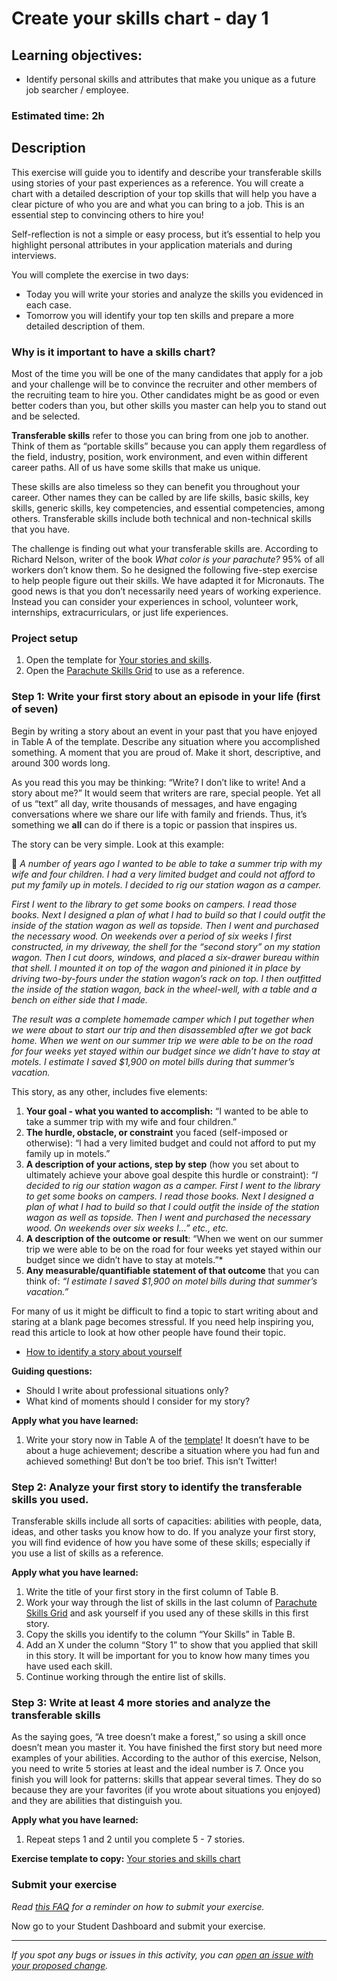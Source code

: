 # Create your skills chart - day 1

## Learning objectives:

- Identify personal skills and attributes that make you unique as a future job searcher / employee.

### **Estimated time**: 2h

## Description

This exercise will guide you to identify and describe your transferable skills using stories of your past experiences as a reference. You will create a chart with a detailed description of your top skills that will help you have a clear picture of who you are and what you can bring to a job. This is an essential step to convincing others to hire you!

Self-reflection is not a simple or easy process, but it’s essential to help you highlight personal attributes in your application materials and during interviews.  

You will complete the exercise in two days:

- Today you will write your stories and analyze the skills you evidenced in each case.
- Tomorrow you will identify your top ten skills and prepare a more detailed description of them.

### Why is it important to have a skills chart?

Most of the time you will be one of the many candidates that apply for a job and your challenge will be to convince the recruiter and other members of the recruiting team to hire you. Other candidates might be as good or even better coders than you, but other skills you master can help you to stand out and be selected.

**Transferable skills** refer to those you can bring from one job to another. Think of them as “portable skills” because you can apply them regardless of the field, industry, position, work environment, and even within different career paths. All of us have some skills that make us unique. 

These skills are also timeless so they can benefit you throughout your career. Other names they can be called by are life skills, basic skills, key skills, generic skills, key competencies, and essential competencies, among others. Transferable skills include both technical and non-technical skills that you have.  

The challenge is finding out what your transferable skills are. According to Richard Nelson, writer of the book *What color is your parachute?* 95% of all workers don’t know them. So he designed the following five-step exercise to help people figure out their skills. We have adapted it for Micronauts. The good news is that you don’t necessarily need years of working experience. Instead you can consider your experiences in school, volunteer work, internships, extracurriculars, or just life experiences.  

### Project setup

1. Open the template for [Your stories and skills](https://docs.google.com/document/d/1OCywwNXU4OewPFVaYqOCWBxN4h8O-FuFtVTQjD6Ea3M/edit?usp=sharing).
2. Open the  [Parachute Skills Grid](http://content.randomhouse.com/assets/9780399579653/view.php?id=9780399579653a017) to use as a reference.

### Step 1: **Write your first story about an episode in your life (first of seven)**

Begin by writing a story about an event in your past that you have enjoyed in Table A of the template. Describe any situation where you accomplished something. A moment that you are proud of. Make it short, descriptive, and around 300 words long. 

As you read this you may be thinking: “Write? I don’t like to write! And a story about me?” It would seem that writers are rare, special people. Yet all of us “text” all day, write thousands of messages, and have engaging conversations where we share our life with family and friends. Thus, it’s something we **all** can do if there is a topic or passion that inspires us. 

The story can be very simple. Look at this example:

📜  *A number of years ago I wanted to be able to take a summer trip with my wife and four children. I had a very limited budget and could not afford to put my family up in motels. I decided to rig our station wagon as a camper.*

*First I went to the library to get some books on campers. I read those books. Next I designed a plan of what I had to build so that I could outfit the inside of the station wagon as well as topside. Then I went and purchased the necessary wood. On weekends over a period of six weeks I first constructed, in my driveway, the shell for the “second story” on my station wagon. Then I cut doors, windows, and placed a six-drawer bureau within that shell. I mounted it on top of the wagon and pinioned it in place by driving two-by-fours under the station wagon’s rack on top. I then outfitted the inside of the station wagon, back in the wheel-well, with a table and a bench on either side that I made.*

*The result was a complete homemade camper which I put together when we were about to start our trip and then disassembled after we got back home. When we went on our summer trip we were able to be on the road for four weeks yet stayed within our budget since we didn’t have to stay at motels. I estimate I saved $1,900 on motel bills during that summer’s vacation.*

This story, as any other, includes five elements:

1. **Your goal - what you wanted to accomplish:** “I wanted to be able to take a summer trip with my wife and four children.”
2. **The hurdle, obstacle, or constraint** you faced (self-imposed or otherwise): “I had a very limited budget and could not afford to put my family up in motels.”
3. **A description of your actions, step by step** (how you set about to ultimately achieve your above goal despite this hurdle or constraint): *“I decided to rig our station wagon as a camper. First I went to the library to get some books on campers. I read those books. Next I designed a plan of what I had to build so that I could outfit the inside of the station wagon as well as topside. Then I went and purchased the necessary wood. On weekends over six weeks I…” etc., etc.*
4. **A description of the outcome or result**: “When we went on our summer trip we were able to be on the road for four weeks yet stayed within our budget since we didn’t have to stay at motels.”*
5. **Any measurable/quantifiable statement of that outcome** that you can think of: *“I estimate I saved $1,900 on motel bills during that summer’s vacation.”*

For many of us it might be difficult to find a topic to start writing about and staring at a blank page becomes stressful. If you need help inspiring you, read this article to look at how other people have found their topic. 

- [How to identify a story about yourself](https://github.com/microverseinc/curriculum-professional-skills/blob/main/job-search/JSR-how-to-identify-a-story-about-yourself.md)

**Guiding questions:**

- Should I write about professional situations only?
- What kind of moments should I consider for my story?

**Apply what you have learned:** 

1. Write your story now in Table A of the [template](https://docs.google.com/document/d/1OCywwNXU4OewPFVaYqOCWBxN4h8O-FuFtVTQjD6Ea3M/edit#heading=h.k1jc0w4sihkw)! It doesn’t have to be about a huge achievement; describe a situation where you had fun and achieved something! But don’t be too brief. This isn’t Twitter! 

### Step 2: Analyze your first story to identify the transferable skills you used.

Transferable skills include all sorts of capacities: abilities with people, data, ideas, and other tasks you know how to do. If you analyze your first story, you will find evidence of how you have some of these skills; especially if you use a list of skills as a reference.

**Apply what you have learned:** 

1. Write the title of your first story in the first column of Table B.
2. Work your way through the list of skills in the last column of [Parachute Skills Grid](http://content.randomhouse.com/assets/9780399579653/view.php?id=9780399579653a017) and ask yourself if you used any of these skills in this first story.
3. Copy the skills you identify to the column “Your Skills” in Table B. 
4. Add an X under the column “Story 1” to show that you applied that skill in this story. It will be important for you to know how many times you have used each skill. 
5. Continue working through the entire list of skills.

### Step 3: Write at least 4 more stories and analyze the transferable skills

As the saying goes, “A tree doesn’t make a forest,” so using a skill once doesn’t mean you master it. You have finished the first story but need more examples of your abilities. According to the author of this exercise, Nelson, you need to write 5 stories at least and the ideal number is 7. Once you finish you will look for patterns: skills that appear several times. They do so because they are your favorites (if you wrote about situations you enjoyed) and they are abilities that distinguish you. 

**Apply what you have learned:** 

1. Repeat steps 1 and 2 until you complete 5 - 7 stories. 

**Exercise template to copy:** [Your stories and skills chart](https://docs.google.com/document/d/1OCywwNXU4OewPFVaYqOCWBxN4h8O-FuFtVTQjD6Ea3M/edit?usp=sharing)

### Submit your exercise

*Read [this FAQ](https://microverse.zendesk.com/hc/en-us/articles/360061344234) for a reminder on how to submit your exercise.* 

Now go to your Student Dashboard and submit your exercise.

---

*If you spot any bugs or issues in this activity, you can [open an issue with your proposed change](https://github.com/microverseinc/curriculum-transversal-skills/blob/main/git-github/articles/open_issue.md).*
